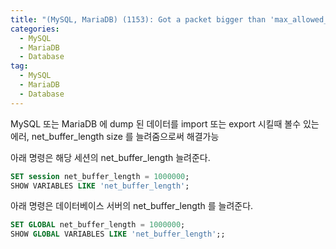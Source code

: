 ```yaml
---
title: "(MySQL, MariaDB) (1153): Got a packet bigger than 'max_allowed_packet' bytes"
categories: 
  - MySQL
  - MariaDB
  - Database
tag: 
  - MySQL
  - MariaDB
  - Database
---
```


MySQL 또는 MariaDB 에 dump 된 데이터를 import 또는 export 시킬때 볼수 있는 에러,
net_buffer_length size 를 늘려줌으로써 해결가능

아래 명령은 해당 세션의 net_buffer_length 늘려준다.

```sql
SET session net_buffer_length = 1000000;
SHOW VARIABLES LIKE 'net_buffer_length';
```

아래 명령은 데이터베이스 서버의 net_buffer_length 를 늘려준다.

```sql
SET GLOBAL net_buffer_length = 1000000;
SHOW GLOBAL VARIABLES LIKE 'net_buffer_length';;
```
